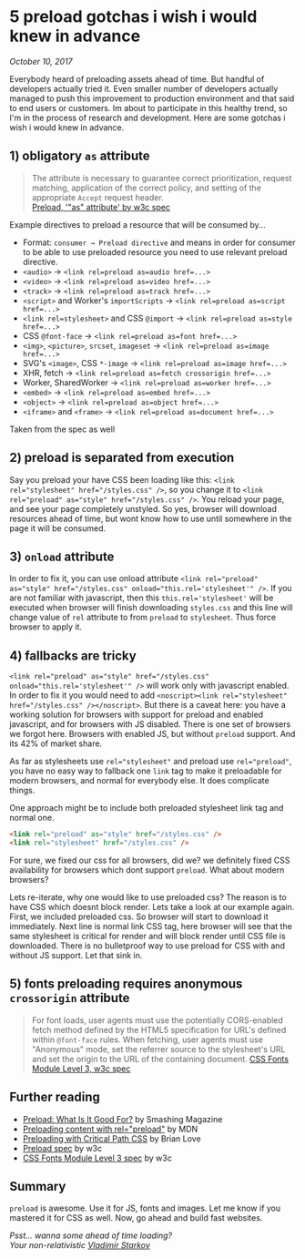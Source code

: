 # 5 preload gotchas i wish i would knew in advance

_October 10, 2017_

Everybody heard of preloading assets ahead of time. But handful of developers actually tried it. Even smaller number of developers actually managed to push this improvement to production environment and that said to end users or customers. Im about to participate in this healthy trend, so I'm in the process of research and development. Here are some gotchas i wish i would knew in advance.

## 1) obligatory `as` attribute

> The attribute is necessary to guarantee correct prioritization, request matching, application of the correct policy, and setting of the appropriate `Accept` request header.  
> [Preload, '"as" attribute' by w3c spec](https://www.w3.org/TR/preload/#as-attribute)

Example directives to preload a resource that will be consumed by...

* Format: `consumer → Preload directive` and means in order for consumer to be able to use preloaded resource you need to use relevant preload directive.
* `<audio>` → `<link rel=preload as=audio href=...>`
* `<video>` → `<link rel=preload as=video href=...>`
* `<track>` → `<link rel=preload as=track href=...>`
* `<script>` and Worker's `importScripts` → `<link rel=preload as=script href=...>`
* `<link rel=stylesheet>` and CSS `@import` → `<link rel=preload as=style href=...>`
* CSS `@font-face` → `<link rel=preload as=font href=...>`
* `<img>`, `<picture>`, `srcset`, `imageset` → `<link rel=preload as=image href=...>`
* SVG's `<image>`, CSS `*-image` → `<link rel=preload as=image href=...>`
* XHR, fetch →	`<link rel=preload as=fetch crossorigin href=...>`
* Worker, SharedWorker → `<link rel=preload as=worker href=...>`
* `<embed>` → `<link rel=preload as=embed href=...>`
* `<object>` → `<link rel=preload as=object href=...>`
* `<iframe>` and `<frame>` → `<link rel=preload as=document href=...>`

Taken from the spec as well

## 2) preload is separated from execution

Say you preload your have CSS been loading like this: `<link rel="stylesheet" href="/styles.css" />`, so you change it to `<link rel="preload" as="style" href="/styles.css" />`. You reload your page, and see your page completely unstyled. So yes, browser will download resources ahead of time, but wont know how to use until somewhere in the page it will be consumed.

## 3) `onload` attribute

In order to fix it, you can use onload attribute `<link rel="preload" as="style" href="/styles.css" onload="this.rel='stylesheet'" />`. If you are not familiar with javascript, then this `this.rel='stylesheet'` will be executed when browser will finish downloading `styles.css` and this line will change value of `rel` attribute to from `preload` to `stylesheet`. Thus force browser to apply it.

## 4) fallbacks are tricky

`<link rel="preload" as="style" href="/styles.css" onload="this.rel='stylesheet'" />` will work only with javascript enabled. In order to fix it you would need to add `<noscript><link rel="stylesheet" href="/styles.css" /></noscript>`. But there is a caveat here: you have a working solution for browsers with support for preload and enabled javascript, and for browsers with JS disabled. There is one set of browsers we forgot here. Browsers with enabled JS, but without `preload` support. And its 42% of market share.

As far as stylesheets use `rel="stylesheet"` and preload use `rel="preload"`, you have no easy way to fallback one `link` tag to make it preloadable for modern browsers, and normal for everybody else. It does complicate things.

One approach might be to include both preloaded stylesheet link tag and normal one.

```html
<link rel="preload" as="style" href="/styles.css" />
<link rel="stylesheet" href="/styles.css" />
```

For sure, we fixed our css for all browsers, did we? we definitely fixed CSS availability for browsers which dont support `preload`. What about modern browsers?

Lets re-iterate, why one would like to use preloaded css? The reason is to have CSS which doesnt block render. Lets take a look at our example again. First, we included preloaded css. So browser will start to download it immediately. Next line is normal link CSS tag, here browser will see that the same stylesheet is critical for render and will block render until CSS file is downloaded. There is no bulletproof way to use preload for CSS with and without JS support. Let that sink in.

## 5) fonts preloading requires anonymous `crossorigin` attribute

> For font loads, user agents must use the potentially CORS-enabled fetch method defined by the HTML5 specification for URL's defined within `@font-face` rules. When fetching, user agents must use "Anonymous" mode, set the referrer source to the stylesheet's URL and set the origin to the URL of the containing document.
> [CSS Fonts Module Level 3, w3c spec](https://drafts.csswg.org/css-fonts/#font-fetching-requirements)

## Further reading

* [Preload: What Is It Good For?](https://www.smashingmagazine.com/2016/02/preload-what-is-it-good-for/) by Smashing Magazine
* [Preloading content with rel="preload"](https://developer.mozilla.org/en-US/docs/Web/HTML/Preloading_content) by MDN
* [Preloading with Critical Path CSS](http://brianflove.com/2016/07/21/preloading-with-critical-path-css/) by Brian Love
* [Preload spec](https://www.w3.org/TR/preload/#as-attribute) by w3c
* [CSS Fonts Module Level 3 spec](https://drafts.csswg.org/css-fonts/) by w3c

## Summary

`preload` is awesome. Use it for JS, fonts and images. Let me know if you mastered it for CSS as well. Now, go ahead and build fast websites.

_Psst… wanna some ahead of time loading?_  
_Your non-relativistic [Vladimir Starkov](https://iamstarkov.com/)_
